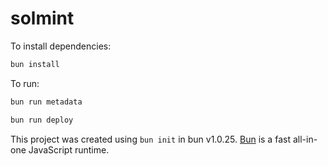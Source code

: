 # solmint

To install dependencies:

```bash
bun install
```

To run:

```bash
bun run metadata

bun run deploy
```

This project was created using `bun init` in bun v1.0.25. [Bun](https://bun.sh) is a fast all-in-one JavaScript runtime.
